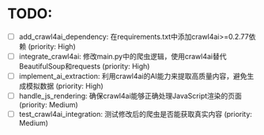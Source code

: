 # TODO:

- [ ] add_crawl4ai_dependency: 在requirements.txt中添加crawl4ai>=0.2.77依赖 (priority: High)
- [ ] integrate_crawl4ai: 修改main.py中的爬虫逻辑，使用crawl4ai替代BeautifulSoup和requests (priority: High)
- [ ] implement_ai_extraction: 利用crawl4ai的AI能力来提取高质量内容，避免生成模拟数据 (priority: High)
- [ ] handle_js_rendering: 确保crawl4ai能够正确处理JavaScript渲染的页面 (priority: Medium)
- [ ] test_crawl4ai_integration: 测试修改后的爬虫是否能获取真实内容 (priority: Medium)
